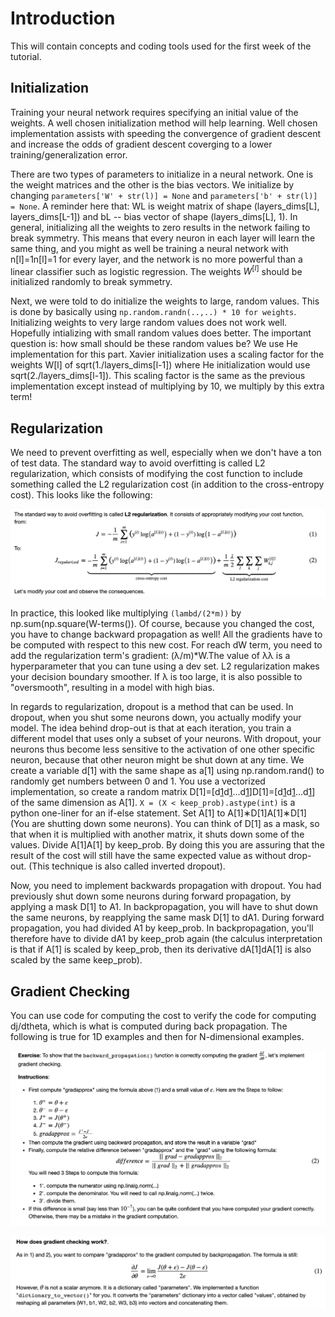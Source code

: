 # Introduction
This will contain concepts and coding tools used for the first week of the tutorial. 

## Initialization
Training your neural network requires specifying an initial value of the weights. A well chosen initialization method will help learning. Well chosen implementation assists with speeding the convergence of gradient descent and increase the odds of gradient descent coverging to a lower training/generalization error. 

There are two types of parameters to initialize in a neural network. One is the weight matrices and the other is the bias vectors. We initialize by changing ```parameters['W' + str(l)] = None``` and ```parameters['b' + str(l)] = None```. A reminder here that:  WL is weight matrix of shape (layers_dims[L], layers_dims[L-1]) and bL -- bias vector of shape (layers_dims[L], 1). In general, initializing all the weights to zero results in the network failing to break symmetry. This means that every neuron in each layer will learn the same thing, and you might as well be training a neural network with  n[l]=1n[l]=1  for every layer, and the network is no more powerful than a linear classifier such as logistic regression. The weights $W^{[l]}$ should be initialized randomly to break symmetry. 

Next, we were told to do initialize the weights to large, random values. This is done by basically using ```np.random.randn(..,..) * 10 for weights```. Initializing weights to very large random values does not work well. Hopefully intializing with small random values does better. The important question is: how small should be these random values be? We use He implementation for this part. Xavier initialization uses a scaling factor for the weights  W[l]  of sqrt(1./layers_dims[l-1]) where He initialization would use sqrt(2./layers_dims[l-1]). This scaling factor is the same as the previous implementation except instead of multiplying by 10, we multiply by this extra term! 

## Regularization 
We need to prevent overfitting as well, especially when we don't have a ton of test data. The standard way to avoid overfitting is called L2 regularization, which consists of modifying the cost function to include something called the L2 regularization cost (in addition to the cross-entropy cost). This looks like the following: 

![Math Equations Part 6](photos/photo6.png)

In practice, this looked like multiplying ```(lambd/(2*m))``` by np.sum(np.square(W-terms()). Of course, because you changed the cost, you have to change backward propagation as well! All the gradients have to be computed with respect to this new cost. For reach dW term, you need to add the regularization term's gradient: (λ/m)*W.The value of  λλ  is a hyperparameter that you can tune using a dev set.
L2 regularization makes your decision boundary smoother. If  λ is too large, it is also possible to "oversmooth", resulting in a model with high bias. 

In regards to regularization, dropout is a method that can be used. In dropout, when you shut some neurons down, you actually modify your model. The idea behind drop-out is that at each iteration, you train a different model that uses only a subset of your neurons. With dropout, your neurons thus become less sensitive to the activation of one other specific neuron, because that other neuron might be shut down at any time. We create a variable d[1]  with the same shape as  a[1] using np.random.rand() to randomly get numbers between 0 and 1. You use a vectorized implementation, so create a random matrix  D[1]=[d[1](1)d[1](2)...d[1](m)]D[1]=[d[1](1)d[1](2)...d[1](m)]  of the same dimension as  A[1]. ```X = (X < keep_prob).astype(int)``` is a python one-liner for an if-else statement. Set  A[1] to  A[1]∗D[1]A[1]∗D[1] (You are shutting down some neurons). You can think of  D[1] as a mask, so that when it is multiplied with another matrix, it shuts down some of the values. Divide  A[1]A[1]  by keep_prob. By doing this you are assuring that the result of the cost will still have the same expected value as without drop-out. (This technique is also called inverted dropout).

Now, you need to implement backwards propagation with dropout. You had previously shut down some neurons during forward propagation, by applying a mask  D[1]  to A1. In backpropagation, you will have to shut down the same neurons, by reapplying the same mask  D[1] to dA1. During forward propagation, you had divided A1 by keep_prob. In backpropagation, you'll therefore have to divide dA1 by keep_prob again (the calculus interpretation is that if  A[1]  is scaled by keep_prob, then its derivative  dA[1]dA[1]  is also scaled by the same keep_prob).

## Gradient Checking 

You can use code for computing the cost to verify the code for computing dj/dtheta, which is what is computed during back propagation. The following is true for 1D examples and then for N-dimensional examples. 

![Math Equations Part 7](photos/photo7.png)

![Math Equations Part 8](photos/photo8.png)